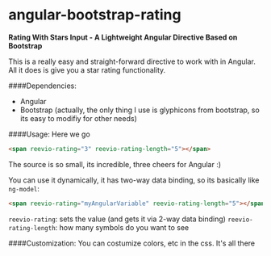 angular-bootstrap-rating
========================
 **Rating With Stars Input - A Lightweight Angular Directive Based on Bootstrap**

This is a really easy and straight-forward directive to work with in Angular.
All it does is give you a star rating functionality.

####Dependencies:
- Angular
- Bootstrap (actually, the only thing I use is glyphicons from bootstrap, so its easy to modifiy for other needs)

####Usage:
Here we go
```html
<span reevio-rating="3" reevio-rating-length="5"></span>
```
The source is so small, its incredible, three cheers for Angular :)

You can use it dynamically, it has two-way data binding, so its basically like `ng-model`:
```html
<span reevio-rating="myAngularVariable" reevio-rating-length="5"></span>
```

`reevio-rating`: sets the value (and gets it via 2-way data binding)
`reevio-rating-length`: how many symbols do you want to see


####Customization:
You can costumize colors, etc in the css. It's all there


